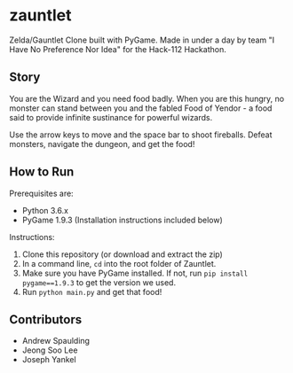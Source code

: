 # zauntlet
Zelda/Gauntlet Clone built with PyGame. Made in under a day by team "I Have No Preference Nor Idea" for the Hack-112 Hackathon.

## Story
You are the Wizard and you need food badly. When you are this hungry, no monster can stand between you and the fabled Food of Yendor - a food said to provide infinite sustinance for powerful wizards.

Use the arrow keys to move and the space bar to shoot fireballs. Defeat monsters, navigate the dungeon, and get the food!

## How to Run
Prerequisites are:
* Python 3.6.x
* PyGame 1.9.3 (Installation instructions included below)

Instructions:
  1. Clone this repository (or download and extract the zip)
  2. In a command line, `cd` into the root folder of Zauntlet.
  3. Make sure you have PyGame installed. If not, run `pip install pygame==1.9.3` to get the version we used.
  4. Run `python main.py` and get that food!

## Contributors
* Andrew Spaulding
* Jeong Soo Lee
* Joseph Yankel
